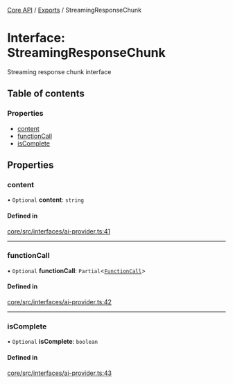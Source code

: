 <!-- 
 ⚠️  AUTO-GENERATED FILE - DO NOT EDIT MANUALLY
 This file is automatically generated by scripts/docs-generator.js
 To make changes, edit the source TypeScript files or update the generator script
-->

[Core API](../../) / [Exports](../modules) / StreamingResponseChunk

# Interface: StreamingResponseChunk

Streaming response chunk interface

## Table of contents

### Properties

- [content](StreamingResponseChunk#content)
- [functionCall](StreamingResponseChunk#functioncall)
- [isComplete](StreamingResponseChunk#iscomplete)

## Properties

### content

• `Optional` **content**: `string`

#### Defined in

[core/src/interfaces/ai-provider.ts:41](https://github.com/woojubb/robota/blob/e9a16308aa7c5860eec707b38c4a69831f29dd9f/packages/core/src/interfaces/ai-provider.ts#L41)

___

### functionCall

• `Optional` **functionCall**: `Partial`\<[`FunctionCall`](FunctionCall)\>

#### Defined in

[core/src/interfaces/ai-provider.ts:42](https://github.com/woojubb/robota/blob/e9a16308aa7c5860eec707b38c4a69831f29dd9f/packages/core/src/interfaces/ai-provider.ts#L42)

___

### isComplete

• `Optional` **isComplete**: `boolean`

#### Defined in

[core/src/interfaces/ai-provider.ts:43](https://github.com/woojubb/robota/blob/e9a16308aa7c5860eec707b38c4a69831f29dd9f/packages/core/src/interfaces/ai-provider.ts#L43)
